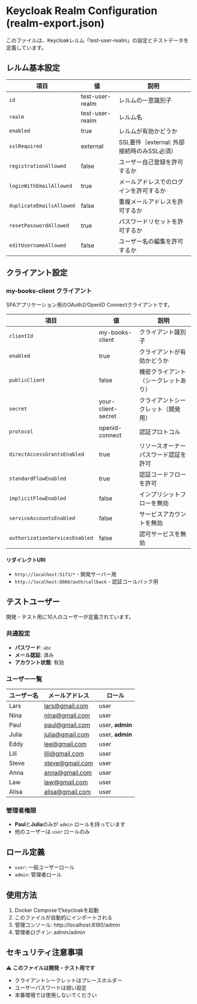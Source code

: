 # Keycloak Realm Configuration (realm-export.json)

このファイルは、Keycloakレルム「test-user-realm」の設定とテストデータを定義しています。

## レルム基本設定

| 項目 | 値 | 説明 |
|------|----|----|
| `id` | test-user-realm | レルムの一意識別子 |
| `realm` | test-user-realm | レルム名 |
| `enabled` | true | レルムが有効かどうか |
| `sslRequired` | external | SSL要件（external: 外部接続時のみSSL必須） |
| `registrationAllowed` | false | ユーザー自己登録を許可するか |
| `loginWithEmailAllowed` | true | メールアドレスでのログインを許可するか |
| `duplicateEmailsAllowed` | false | 重複メールアドレスを許可するか |
| `resetPasswordAllowed` | true | パスワードリセットを許可するか |
| `editUsernameAllowed` | false | ユーザー名の編集を許可するか |

## クライアント設定

### my-books-client クライアント

SPAアプリケーション用のOAuth2/OpenID Connectクライアントです。

| 項目 | 値 | 説明 |
|------|----|----|
| `clientId` | my-books-client | クライアント識別子 |
| `enabled` | true | クライアントが有効かどうか |
| `publicClient` | false | 機密クライアント（シークレットあり） |
| `secret` | your-client-secret | クライアントシークレット（開発用） |
| `protocol` | openid-connect | 認証プロトコル |
| `directAccessGrantsEnabled` | true | リソースオーナーパスワード認証を許可 |
| `standardFlowEnabled` | true | 認証コードフローを許可 |
| `implicitFlowEnabled` | false | インプリシットフローを無効 |
| `serviceAccountsEnabled` | false | サービスアカウントを無効 |
| `authorizationServicesEnabled` | false | 認可サービスを無効 |

#### リダイレクトURI
- `http://localhost:5173/*` - 開発サーバー用
- `http://localhost:8080/auth/callback` - 認証コールバック用

## テストユーザー

開発・テスト用に10人のユーザーが定義されています。

### 共通設定
- **パスワード**: `abc`
- **メール認証**: 済み
- **アカウント状態**: 有効

### ユーザー一覧

| ユーザー名 | メールアドレス | ロール |
|-----------|---------------|--------|
| Lars | lars@gmail.com | user |
| Nina | nina@gmail.com | user |
| Paul | paul@gmail.com | user, **admin** |
| Julia | julia@gmail.com | user, **admin** |
| Eddy | lee@gmail.com | user |
| Lili | lili@gmail.com | user |
| Steve | steve@gmail.com | user |
| Anna | anna@gmail.com | user |
| Law | law@gmail.com | user |
| Alisa | alisa@gmail.com | user |

### 管理者権限
- **Paul**と**Julia**のみが `admin` ロールを持っています
- 他のユーザーは `user` ロールのみ

## ロール定義

- `user`: 一般ユーザーロール
- `admin`: 管理者ロール

## 使用方法

1. Docker Composeでkeycloakを起動
2. このファイルが自動的にインポートされる
3. 管理コンソール: http://localhost:8180/admin
4. 管理者ログイン: admin/admin

## セキュリティ注意事項

⚠️ **このファイルは開発・テスト用です**
- クライアントシークレットはプレースホルダー
- ユーザーパスワードは弱い設定
- 本番環境では使用しないでください